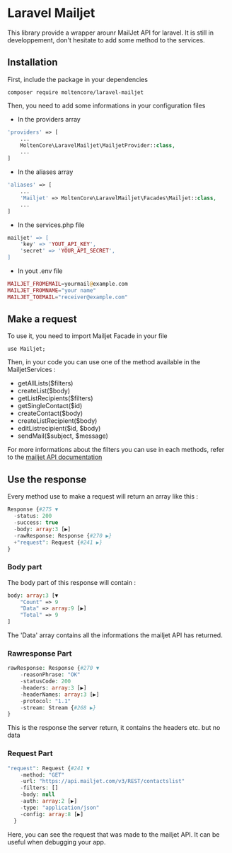 # Laravel Mailjet

This library provide a wrapper arounr MailJet API for laravel. It is still in developpement, don't hesitate to add some method to the services.

## Installation

First, include the package in your dependencies

    composer require moltencore/laravel-mailjet

Then, you need to add some informations in your configuration files

* In the providers array

```php
'providers' => [
    ...
    MoltenCore\LaravelMailjet\MailjetProvider::class,
    ...
]
```

* In the aliases array

```php
'aliases' => [
    ...
    'Mailjet' => MoltenCore\LaravelMailjet\Facades\Mailjet::class,
    ...
]
```

* In the services.php file

```php
mailjet' => [
    'key' => 'YOUT_API_KEY',
    'secret' => 'YOUR_API_SECRET',
]
```

* In yout .env file

```php
MAILJET_FROMEMAIL=yourmail@example.com
MAILJET_FROMNAME="your name"
MAILJET_TOEMAIL="receiver@example.com"
```

## Make a request

To use it, you need to import Mailjet Facade in your file

    use Mailjet;


Then, in your code you can use one of the method available in the MailjetServices :

* getAllLists($filters)
* createList($body)
* getListRecipients($filters)
* getSingleContact($id)
* createContact($body)
* createListRecipient($body)
* editListrecipient($id, $body)
* sendMail($subject, $message)

For more informations about the filters you can use in each methods, refer to the [mailjet API documentation](https://dev.mailjet.com/email-api/v3/apikey/)


## Use the response

Every method use to make a request will return an array like this :

```php
Response {#275 ▼
  -status: 200
  -success: true
  -body: array:3 [▶]
  -rawResponse: Response {#270 ▶}
  +"request": Request {#241 ▶}
}
```

### Body part

The body part of this response will contain :

```php
body: array:3 [▼
    "Count" => 9
    "Data" => array:9 [▶]
    "Total" => 9
]
```

The 'Data' array contains all the informations the mailjet API has returned.

### Rawresponse Part

```php
rawResponse: Response {#270 ▼
    -reasonPhrase: "OK"
    -statusCode: 200
    -headers: array:3 [▶]
    -headerNames: array:3 [▶]
    -protocol: "1.1"
    -stream: Stream {#268 ▶}
}
```

This is the response the server return, it contains the headers etc. but no data

### Request Part

```php
"request": Request {#241 ▼
    -method: "GET"
    -url: "https://api.mailjet.com/v3/REST/contactslist"
    -filters: []
    -body: null
    -auth: array:2 [▶]
    -type: "application/json"
    -config: array:8 [▶]
  }
```

Here, you can see the request that was made to the mailjet API. It can be useful when debugging your app.
